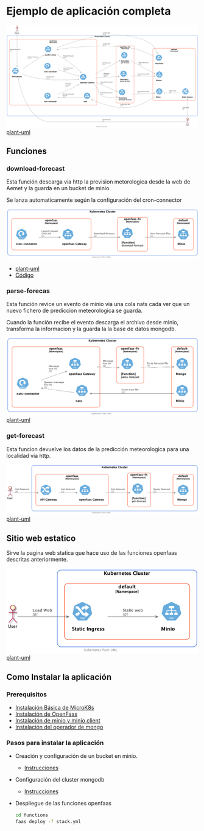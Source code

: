 # Ejemplo de aplicación completa

![Docs](../out/app/docs/uml/full-app/full-app.png)
[plant-uml](docs/uml/full-app.puml)

## Funciones

### download-forecast

Esta función descarga via http la prevision metorologica desde la web de Aemet y la guarda en un bucket de minio.

Se lanza automaticamente según la configuración del cron-connector

![Docs](../out/app/docs/uml/download-forecast/download-forecast.png)

- [plant-uml](docs/uml/download-forecast.puml)
- [Código](functions/download-forecast)

### parse-forecas

Esta función revice un evento de minio via una cola nats cada ver que un nuevo fichero de prediccion meteorologica se guarda.

Cuando la función recibe el evento descarga el archivo desde minio, transforma la informacion y la guarda la la base de datos mongodb.

![Docs](../out/app/docs/uml/parse-forecast/parse-forecast.png)
[plant-uml](docs/uml/parse-forecast.puml)

### get-forecast

Esta funcion devuelve los datos de la predicción meteorologica para una localidad via http.

![Docs](../out/app/docs/uml/get-forecast/get-forecast.png)
[plant-uml](docs/uml/get-forecast.puml)

## Sitio web estatico

Sirve la pagina web statica que hace uso de las funciones openfaas descritas anteriormente.

![Docs](../out/app/docs/uml/static-site/static-site.png)
[plant-uml](docs/uml/static-site.puml)

## Como Instalar la aplicación

### Prerequisitos

- [Instalación Básica de MicroK8s](/Microk8s.md)
- [Instalación de OpenFaas](/1.faas/openFaas/install.md)
- [Instalación de minio y minio client](/2.GestionArchivos/minio/install.md)
- [Instalación del operador de mongo](/3.BasesDeDatos/perconaMongodb/install.md)

### Pasos para instalar la aplicación

- Creación y configuración de un bucket en minio.
  - [Instrucciones](docs/config-minio.md)
- Configuración del cluster mongodb
  - [Instrucciones](docs/config-mongo.md)
- Despliegue de las funciones openfaas
  
  ```bash
  cd functions
  faas deploy -f stack.yml 
  ```
